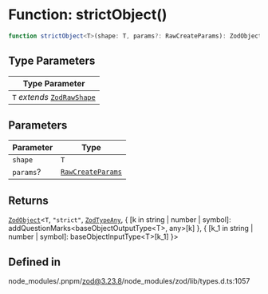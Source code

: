 # Function: strictObject()

```ts
function strictObject<T>(shape: T, params?: RawCreateParams): ZodObject<T, "strict", ZodTypeAny, { [k in string | number | symbol]: addQuestionMarks<baseObjectOutputType<T>, any>[k] }, { [k_1 in string | number | symbol]: baseObjectInputType<T>[k_1] }>
```

## Type Parameters

| Type Parameter |
| ------ |
| `T` *extends* [`ZodRawShape`](../type-aliases/ZodRawShape.md) |

## Parameters

| Parameter | Type |
| ------ | ------ |
| `shape` | `T` |
| `params`? | [`RawCreateParams`](../type-aliases/RawCreateParams.md) |

## Returns

[`ZodObject`](../classes/ZodObject.md)\<`T`, `"strict"`, [`ZodTypeAny`](../type-aliases/ZodTypeAny.md), \{ \[k in string \| number \| symbol\]: addQuestionMarks\<baseObjectOutputType\<T\>, any\>\[k\] \}, \{ \[k\_1 in string \| number \| symbol\]: baseObjectInputType\<T\>\[k\_1\] \}\>

## Defined in

node\_modules/.pnpm/zod@3.23.8/node\_modules/zod/lib/types.d.ts:1057
